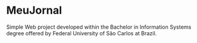 # MeuJornal
Simple Web project developed within the Bachelor in Information Systems degree offered by Federal University of São Carlos at Brazil.   

